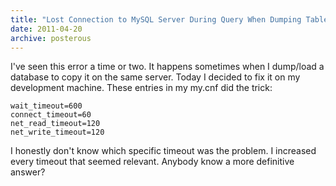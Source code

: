 ```yaml
---
title: "Lost Connection to MySQL Server During Query When Dumping Table"
date: 2011-04-20
archive: posterous
---
```


I've seen this error a time or two. It happens sometimes when I dump/load a database to copy it on the same server. Today I decided to fix it on my development machine. These entries in my my.cnf did the trick:

<!--more-->

```
wait_timeout=600
connect_timeout=60
net_read_timeout=120
net_write_timeout=120
```

I honestly don't know which specific timeout was the problem. I increased every timeout that seemed relevant. Anybody know a more definitive answer?


